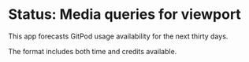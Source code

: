 # Status: Media queries for viewport

This app forecasts GitPod usage availability for the next thirty days.

The format includes both time and credits available.
